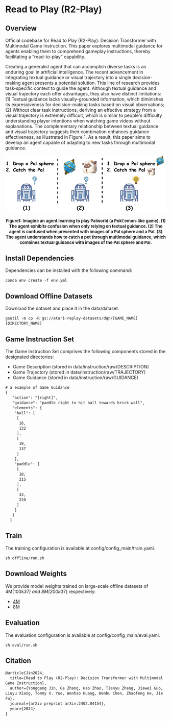 # Read to Play (R2-Play)

## Overview
Official codebase for Read to Play (R2-Play): Decision Transformer with Multimodal Game Instruction. This paper explores multimodal guidance for agents enabling them to comprehend gameplay instructions, thereby facilitating a “read-to-play” capability.

Creating a generalist agent that can accomplish diverse tasks is an enduring goal in artificial intelligence. The recent advancement in integrating textual guidance or visual trajectory into a single decision-making agent presents a potential solution. This line of research provides task-specific context to guide the agent. Although textual guidance and visual trajectory each offer advantages, they also have distinct limitations: (1) Textual guidance lacks visually-grounded information, which diminishes its expressiveness for decision-making tasks based on visual observations; (2) Without clear task instructions, deriving an effective strategy from a visual trajectory is extremely difficult, which is similar to people's difficulty understanding player intentions when watching game videos without explanations. The complementary relationship between textual guidance and visual trajectory suggests their combination enhances guidance effectiveness, as illustrated in Figure 1. As a result, this paper aims to develop an agent capable of adapting to new tasks through multimodal guidance.

![这是图片](teaser.jpg "Magic Gardens")
<center><b><font size ='2'>Figure1: Imagine an agent learning to play Palworld (a Pok\'emon-like game). (1) The agent exhibits confusion when only relying on textual guidance. (2) The agent is confused when presented with images of a Pal sphere and a Pal. (3) The agent understands how to catch a pet through multimodal guidance, which combines textual guidance with images of the Pal sphere and Pal.</font></b></center></font>

## Install Dependencies
Dependencies can be installed with the following command:
```
conda env create -f env.yml
```

## Download Offline Datasets
Download the dataset and place it in the data/dataset.
```
gsutil -m cp -R gs://atari-replay-datasets/dqn/[GAME_NAME] [DIRECTORY_NAME]
```

## Game Instruction Set
The Game Instruction Set comprises the following components stored in the designated directories:
* Game Description (stored in data/instruction/raw/DESCRIPTION)
* Game Trajectory (stored in data/instruction/raw/TRAJECTORY)
* Game Guidance (stored in data/instruction/raw/GUIDANCE)
```
# a example of Game Guidance
{
   "action": "[right]",
   "guidance": "paddle right to hit ball towards brick wall",
   "elements": {
    "ball": [
     [
      16,
      132
     ],
     [
      19,
      137
     ]
    ],
    "paddle": [
     [
      10,
      215
     ],
     [
      33,
      220
     ]
    ]
   }
  }
```

## Train
The training configuration is available at config/config_main/train.yaml.
```
sh offline/run.sh 
```

## Download Weights
We provide model weights trained on large-scale offline datasets of 4M(100k*37) and 8M(200k*37) respectively:
  * [4M](https://drive.google.com/file/d/1va6rVOgmnIfqpOX4xxLW1IyiEeCuR6l2/view?usp=drive_link)
  * [8M](https://drive.google.com/file/d/12NaAWil_0GAfiFWCTMAA77JC1UE2gywH/view?usp=drive_link)


## Evaluation 
The evaluation configuration is available at config/config_main/eval.yaml.
```
sh eval/run.sh
```

## Citation
```
@article{Jin2024,
  title={Read to Play (R2-Play): Decision Transformer with Multimodal Game Instruction},
  author={Yonggang Jin, Ge Zhang, Hao Zhao, Tianyu Zheng, Jiawei Guo, Liuyu Xiang, Tommy X. Yue, Wenhao Huang, Wenhu Chen, Zhaofeng He, Jie Fu},
  journal={arXiv preprint arXiv:2402.04154},
  year={2024}
}
```